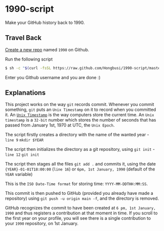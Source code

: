 # 1990-script

Make your GitHub history back to 1990.

## Travel Back

[Create a new repo](https://github.com/new) named `1990` on Github.

Run the following script

```bash
$ sh -c "$(curl -fsSL https://raw.github.com/Hongbusi/1990-script/master/index.sh)"
```

Enter you Github username and you are done :)

## Explanations

This project works on the way `git` records commit. Whenever you commit something, `git` puts an `Unix Timestamp` on it to record when you committed it. An [`Unix Timestamp`](https://www.unixtimestamp.com/) is the way computers store the current time. An `Unix timestamp` is a `32-bit` number which stores the number of seconds that has passed from January 1st, 1970 at UTC, the `Unix Epoch`.

The script firstly creates a directory with the name of the wanted year - `line 9` `mkdir $YEAR`

The script then initializes the directory as a git repository, using `git init` - `line 12` `git init`

The script then stages all the files `git add .` and commits it, using the date `{YEAR}-01-01T18:00:00` (`line 16`) or `6pm, 1st January, 1990` (default of the `YEAR` variable)

This is the `ISO Date-Time format` for storing time: `YYYY-MM-DDTHH:MM:SS`.

This commit is then pushed to GitHub (provided you already have made a repository) using `git push -u origin main -f`, and the directory is removed.

GitHub recognizes the commit to have been created at `6 pm, 1st January, 1990` and thus registers a contribution at that moment in time. If you scroll to the first year on your profile, you will see there is a single contribution to your `1990` repository, on 1st January.
